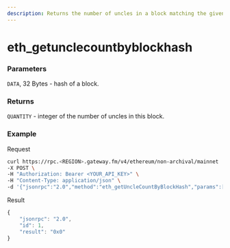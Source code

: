 ```yaml
---
description: Returns the number of uncles in a block matching the given block hash.
---
```


# eth_getunclecountbyblockhash

### Parameters

`DATA`, 32 Bytes - hash of a block.

### Returns

`QUANTITY` - integer of the number of uncles in this block.

### **Example**

Request

```bash
curl https://rpc.<REGION>.gateway.fm/v4/ethereum/non-archival/mainnet  \
-X POST \
-H "Authorization: Bearer <YOUR_API_KEY>" \
-H "Content-Type: application/json" \
-d '{"jsonrpc":"2.0","method":"eth_getUncleCountByBlockHash","params":["0x09d54c053c22c07d39a9c8d0f8e6576b644b5eaa018c8180ecf541bee7bea20e"],"id":1}'
```

Result

```javascript
{
    "jsonrpc": "2.0",
    "id": 1,
    "result": "0x0"
}
```
